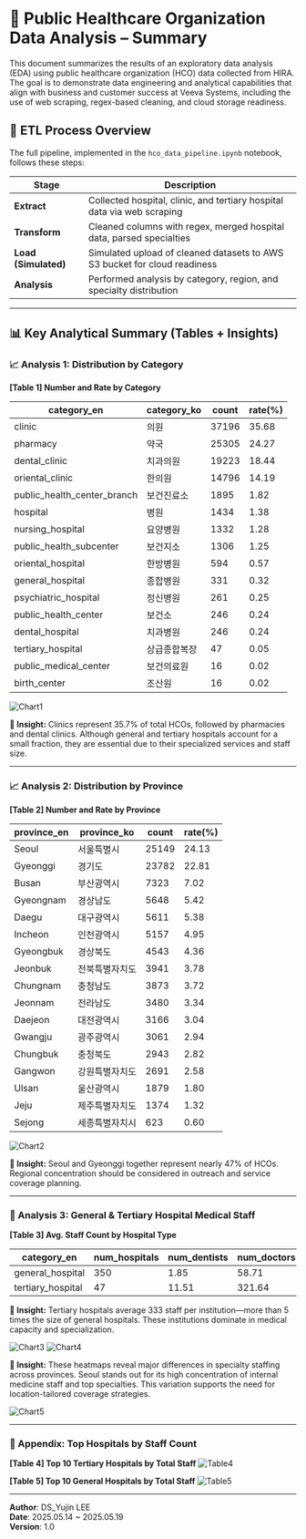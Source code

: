 # 🏥 Public Healthcare Organization Data Analysis – Summary

This document summarizes the results of an exploratory data analysis (EDA) using public healthcare organization (HCO) data collected from HIRA. The goal is to demonstrate data engineering and analytical capabilities that align with business and customer success at Veeva Systems, including the use of web scraping, regex-based cleaning, and cloud storage readiness.

## 🔄 ETL Process Overview

The full pipeline, implemented in the `hco_data_pipeline.ipynb` notebook, follows these steps:

| Stage               | Description                                                                 |
|--------------------|-----------------------------------------------------------------------------|
| **Extract**        | Collected hospital, clinic, and tertiary hospital data via web scraping     |
| **Transform**      | Cleaned columns with regex, merged hospital data, parsed specialties         |
| **Load (Simulated)** | Simulated upload of cleaned datasets to AWS S3 bucket for cloud readiness |
| **Analysis**       | Performed analysis by category, region, and specialty distribution          |

---

## 📊 Key Analytical Summary (Tables + Insights)

### 📈 Analysis 1: Distribution by Category

**[Table 1] Number and Rate by Category**

| category_en           | category_ko         | count | rate(%) |
|------------------------|----------------------|--------|----------|
| clinic                 | 의원                 | 37196  | 35.68    |
| pharmacy              | 약국                 | 25305  | 24.27    |
| dental_clinic         | 치과의원             | 19223  | 18.44    |
| oriental_clinic       | 한의원               | 14796  | 14.19    |
| public_health_center_branch | 보건진료소     | 1895   | 1.82     |
| hospital              | 병원                 | 1434   | 1.38     |
| nursing_hospital      | 요양병원             | 1332   | 1.28     |
| public_health_subcenter | 보건지소          | 1306   | 1.25     |
| oriental_hospital     | 한방병원             | 594    | 0.57     |
| general_hospital      | 종합병원             | 331    | 0.32     |
| psychiatric_hospital  | 정신병원             | 261    | 0.25     |
| public_health_center  | 보건소               | 246    | 0.24     |
| dental_hospital       | 치과병원             | 246    | 0.24     |
| tertiary_hospital     | 상급종합복장         | 47     | 0.05     |
| public_medical_center| 보건의료원           | 16     | 0.02     |
| birth_center          | 조산원               | 16     | 0.02     |

![Chart1](images/chart1.distribution_of_public_institutions_by_category.png)

**🔎 Insight:** Clinics represent 35.7% of total HCOs, followed by pharmacies and dental clinics. Although general and tertiary hospitals account for a small fraction, they are essential due to their specialized services and staff size.

---

### 📈 Analysis 2: Distribution by Province

**[Table 2] Number and Rate by Province**

| province_en | province_ko | count | rate(%) |
|-------------|--------------|--------|----------|
| Seoul       | 서울특별시    | 25149  | 24.13    |
| Gyeonggi    | 경기도        | 23782  | 22.81    |
| Busan       | 부산광역시    | 7323   | 7.02     |
| Gyeongnam   | 경상남도      | 5648   | 5.42     |
| Daegu       | 대구광역시    | 5611   | 5.38     |
| Incheon     | 인천광역시    | 5157   | 4.95     |
| Gyeongbuk   | 경상북도      | 4543   | 4.36     |
| Jeonbuk     | 전북특별자치도 | 3941   | 3.78     |
| Chungnam    | 충청남도      | 3873   | 3.72     |
| Jeonnam     | 전라남도      | 3480   | 3.34     |
| Daejeon     | 대전광역시    | 3166   | 3.04     |
| Gwangju     | 광주광역시    | 3061   | 2.94     |
| Chungbuk    | 충청북도      | 2943   | 2.82     |
| Gangwon     | 강원특별자치도 | 2691   | 2.58     |
| Ulsan       | 울산광역시    | 1879   | 1.80     |
| Jeju        | 제주특별자치도 | 1374   | 1.32     |
| Sejong      | 세종특별자치시 | 623    | 0.60     |


![Chart2](images/chart2.mumber_of_HCOs_by_province.png)

**🔎 Insight:** Seoul and Gyeonggi together represent nearly 47% of HCOs. Regional concentration should be considered in outreach and service coverage planning.

---

### 🏥 Analysis 3: General & Tertiary Hospital Medical Staff

**[Table 3] Avg. Staff Count by Hospital Type**

| category_en     | num_hospitals | num_dentists | num_doctors | num_korean_med | total_medical_staff |
|------------------|----------------|----------------|--------------|------------------|------------------------|
| general_hospital | 350            | 1.85           | 58.71        | 0.11             | 60.67                  |
| tertiary_hospital| 47             | 11.51          | 321.64       | 0.00             | 333.15                 |

**🔎 Insight:** Tertiary hospitals average 333 staff per institution—more than 5 times the size of general hospitals. These institutions dominate in medical capacity and specialization.

![Chart3](images/chart3.average_medical_staff_per_specialty_by_province.png)
![Chart4](images/chart4.top10_specialties_avg_medical_staff_by_province.png)

**🔎 Insight:** These heatmaps reveal major differences in specialty staffing across provinces. Seoul stands out for its high concentration of internal medicine staff and top specialties. This variation supports the need for location-tailored coverage strategies.

![Chart5](images/chart5.average_number_of_internal_medicinc_staff_per_hospital_by_province.png)

---

### 📓 Appendix: Top Hospitals by Staff Count

**[Table 4] Top 10 Tertiary Hospitals by Total Staff**
![Table4](images/table4.top10_tertiay_hospitals.png)

**[Table 5] Top 10 General Hospitals by Total Staff**
![Table5](images/table5.top10_general_hospital.png)

---

**Author**: DS_Yujin LEE  
**Date**: 2025.05.14 ~ 2025.05.19  
**Version**: 1.0
